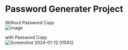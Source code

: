 # Password Generater Project 

Without Password Copy 
<br>
![image](https://github.com/MohdHadi72/Password-Generate-Projects/assets/154020781/27b2b445-4cfe-4bf2-a14a-557d03487d58)

with Password Copy 
<br>
![Screenshot 2024-01-12 015412](https://github.com/MohdHadi72/Password-Generate-Projects/assets/154020781/99e9a2b4-8413-4a89-ad2a-41e6c3921e64)
